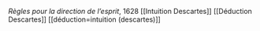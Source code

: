*Règles pour la direction de l’esprit*, 1628
[[Intuition Descartes]]
[[Déduction Descartes]]
[[déduction=intuition (descartes)]]